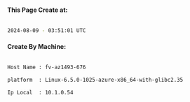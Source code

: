 
   
#### This Page Create at:

```bash

2024-08-09 - 03:51:01 UTC

```

#### Create By Machine:

```bash

Host Name : fv-az1493-676

platform  : Linux-6.5.0-1025-azure-x86_64-with-glibc2.35

Ip Local  : 10.1.0.54

```

